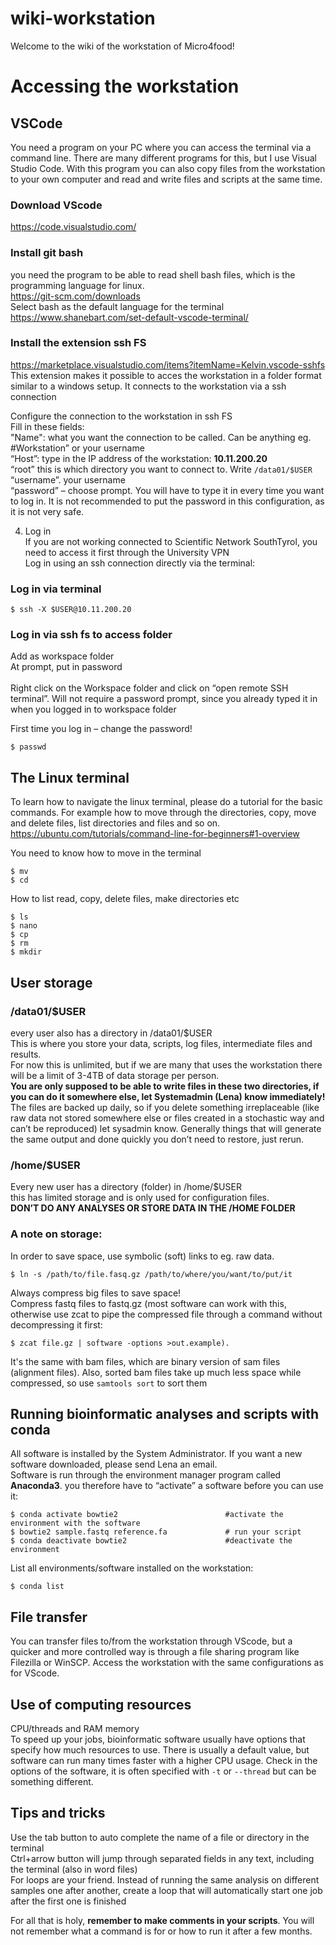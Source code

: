 # wiki-workstation

Welcome to the wiki of the workstation of Micro4food!


# Accessing the workstation

## VSCode
You need a program on your PC where you can access the terminal via a command line. There are many different programs for this, but I use Visual Studio Code. With this program you can also copy files from the workstation to your own computer and read and write files and scripts at the same time. 
 
### Download VScode
https://code.visualstudio.com/
### Install git bash 
you need the program to be able to read shell bash files, which is the programming language for linux. <br />
https://git-scm.com/downloads<br />
Select bash as the default language for the terminal<br />
https://www.shanebart.com/set-default-vscode-terminal/

### Install the extension ssh FS 
https://marketplace.visualstudio.com/items?itemName=Kelvin.vscode-sshfs <br />
This extension  makes it possible to acces the workstation in a folder format similar to a windows setup. It connects to the workstation via a ssh connection

Configure the connection to the workstation in ssh FS<br />
Fill in these fields:<br />
"Name": what you want the connection to be called. Can be anything eg. #Workstation” or your username<br />
“Host”: type in the IP address of the workstation: **10.11.200.20** <br />
“root” this is which directory you want to connect to. Write `/data01/$USER` <br />
“username”. your username <br />
“password” – choose prompt. You will have to type it in every time you want to log in. It is not recommended to put the password in this configuration, as it is not very safe. <br />


4.	Log in<br />
If you are not working connected to Scientific Network SouthTyrol, you need to access it first through the University VPN<br />
Log in using an ssh connection directly via the terminal: 


### Log in via terminal
```
$ ssh -X $USER@10.11.200.20
```
### Log in via ssh fs to access folder 
Add as workspace folder<br />
At prompt, put in password<br />	
Right click on the Workspace folder and click on “open remote SSH terminal”. Will not require a password prompt, since you already typed it in when you logged in to workspace folder<br />	

First time you log in – change the password!<br />
```
$ passwd
```
## The Linux terminal
To learn how to navigate the linux terminal, please do a tutorial for the basic commands. For example how to move through the directories, copy, move and delete files, list directories and files and so on. <br />
https://ubuntu.com/tutorials/command-line-for-beginners#1-overview<br />

You need to know how to move in the terminal 
```
$ mv
$ cd 
```

How to list read, copy, delete files, make directories etc
```
$ ls
$ nano
$ cp
$ rm
$ mkdir
```


## User storage

### /data01/$USER
every user also has a directory in /data01/$USER <br />
This is where you store your data, scripts, log files, intermediate files and results.<br />
For now this is unlimited, but if we are many that uses the workstation there will be a limit of 3-4TB of data storage per person. <br />
**You are only supposed to be able to write files in these two directories, if you can do it somewhere else, let Systemadmin (Lena) know immediately!**<br />
The files are backed up daily, so if you delete something irreplaceable (like raw data not stored somewhere else or files created in a stochastic way and can’t be reproduced) let sysadmin know. Generally things that will generate the same output and done quickly you don’t need to restore, just rerun.

### /home/$USER
Every new user has a directory (folder) in /home/$USER <br />
this has limited storage and is only used for configuration files. <br />
**DON’T DO ANY ANALYSES OR STORE DATA IN THE /HOME FOLDER**

### A note on storage:
In order to save space, use symbolic (soft) links to eg. raw data. <br />
```
$ ln -s /path/to/file.fasq.gz /path/to/where/you/want/to/put/it
```
Always compress big files to save space! <br />
Compress fastq files to fastq.gz (most software can work with this, otherwise use zcat to pipe the compressed file through a command without decompressing it first:
 ```
 $ zcat file.gz | software -options >out.example). 
 ```
 It's the same with bam files, which are binary version of sam files (alignment files). Also, sorted bam files take up much less space while compressed, so use `samtools sort` to sort them


 
## Running bioinformatic analyses and scripts with conda
All software is installed by the System Administrator. If you want a new software downloaded, please send Lena an email. <br />
Software is run through the environment manager program called **Anaconda3**. you therefore have to “activate” a software before you can use it: 
```
$ conda activate bowtie2                        #activate the environment with the software
$ bowtie2 sample.fastq reference.fa             # run your script
$ conda deactivate bowtie2                      #deactivate the environment 
```
List all environments/software installed on the workstation:
```
$ conda list
```

## File transfer
You can transfer files to/from the workstation through VScode, but a quicker and more controlled way is through a file sharing program like Filezilla or WinSCP. Access the workstation with the same configurations as for VScode. 

## Use of computing resources
CPU/threads and RAM memory <br />
To speed up your jobs, bioinformatic software usually have options that specify how much resources to use. There is usually a default value, but software can run many times faster with a higher CPU usage. Check in the options of the software, it is often specified with `-t` or `--thread` but can be something different. 


## Tips and tricks
Use the tab button to auto complete the name of a file or directory in the terminal<br />
Ctrl+arrow button will jump through separated fields in any text, including the terminal (also in word files)<br />
For loops are your friend. Instead of running the same analysis on different samples one after another, create a loop that will automatically start one job after the first one is finished

For all that is holy, **remember to make comments in your scripts**. You will not remember what a command is for or how to run it after a few months. 
